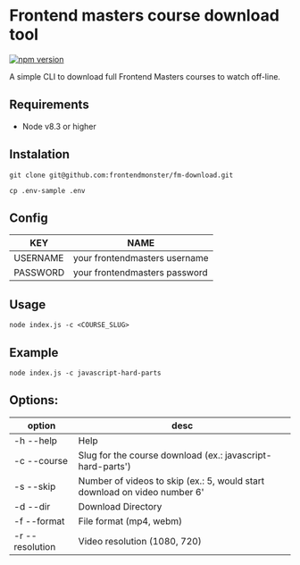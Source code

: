 # Frontend masters course download tool

[![npm version](http://img.shields.io/npm/v/fm-download.svg?style=flat)](https://npmjs.org/package/fm-download 'View this project on npm')

A simple CLI to download full Frontend Masters courses to watch off-line.

## Requirements

* Node v8.3 or higher

## Instalation

```
git clone git@github.com:frontendmonster/fm-download.git
```

```
cp .env-sample .env
```

## Config

| KEY      | NAME                          |
| -------- | ----------------------------- |
| USERNAME | your frontendmasters username |
| PASSWORD | your frontendmasters password |

## Usage

```
node index.js -c <COURSE_SLUG>
```

## Example
```
node index.js -c javascript-hard-parts
```

## Options:

| option          | desc                                                                      |
| --------------- | ------------------------------------------------------------------------- |
| -h --help       | Help                                                                      |
| -c --course     | Slug for the course download (ex.: javascript-hard-parts')                |
| -s --skip       | Number of videos to skip (ex.: 5, would start download on video number 6' |
| -d --dir        | Download Directory                                                        |
| -f --format     | File format (mp4, webm)                                                   |
| -r --resolution | Video resolution (1080, 720)                                              |

